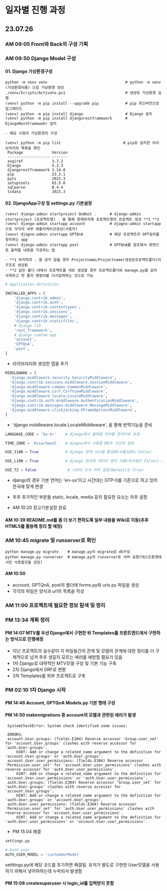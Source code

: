 # 일자별 진행 과정
## 23.07.26
 ### AM 09:05 Front와 Back의 구성 기획
 
 ### AM 09:50 Django Model 구성
  #### 01. Django 가상환경구성
   ```shell
   python -m venv venv                                   # python -m venv (가상환경이름) 으로 가상환경 생성
   ./venv/Scripts/Activate.ps1                           # 생성된 가상환경 실행
   (venv) python -m pip install --upgrade pip            # pip 최신버전으로 업그레이드
   (venv) python -m pip install django                   # Django 설치
   (venv) python -m pip install djangorestframework      # DjangoRestFramewokr 설치
   ```
    - 해당 시점의 가상환경의 구성
 
   ```shell
   (venv) python -m pip list                            # pip로 설치한 라이브러리의 목록을 확인
    Package             Version
    ------------------- -------
    asgiref             3.7.2
    Django              4.2.3
    djangorestframework 3.14.0
    pip                 23.2.1
    pytz                2023.3
    setuptools          65.5.0
    sqlparse            0.4.4
    tzdata              2023.3
   ```
 
  #### 02. DjangoApp구성 및 settings.py 기본설정
   ```shell
   (venv) django-admin startproject QnAbot .      # django-admin startproject (프로젝트명) . 을 통해 현재위치에 프로젝트명의 프로젝트 생성 **1 **2
   (venv) django-admin startapp account           # djagno-admin startapp으로 각각의 내부 애플리케이션생성(사용자)
   (venv) djagno-admin startapp GPTQnA            # 해당 프로젝트의 GPT질의를 정리하는 app
   (venv) django-admin startapp post              # GPTQnA를 참조해서 화면으로 출력할 내용을 가공하는 앱
   ```
    - **1 마지막의 . 을 넣지 않을 경우 Projectname/Projectname(생성된프로젝트폴더)의 구조로 생성됨
    - **2 같은 폴더 내에서 프로젝트를 새로 생성할 경우 프로젝트폴더와 manage.py를 같이 삭제하고 첫 줄의 명령어를 다시입력하는 것으로 가능
 
   ```python
   # Application definition
 
   INSTALLED_APPS = [
       'django.contrib.admin',
       'django.contrib.auth',
       'django.contrib.contenttypes',
       'django.contrib.sessions',
       'django.contrib.messages',
       'django.contrib.staticfiles',
       # django lib
       'rest_framework',
       # django cumtom app
       'account',
       'GPTQnA',
       'post',
   ]
   ```
   - 라이브러리와 생성한 앱을 추가
 
   ```python
   MIDDLEWARE = [
     'django.middleware.security.SecurityMiddleware',
     'django.contrib.sessions.middleware.SessionMiddleware',
     'django.middleware.common.CommonMiddleware',
     'django.middleware.csrf.CsrfViewMiddleware',
     'django.middleware.locale.LocaleMiddleware',
     'django.contrib.auth.middleware.AuthenticationMiddleware',
     'django.contrib.messages.middleware.MessageMiddleware',
     'django.middleware.clickjacking.XFrameOptionsMiddleware',
   ]
   ```
   - 'django.middleware.locale.LocaleMiddleware', 을 통해 번역기능을 준비
 
   ```python
   LANGUAGE_CODE = 'ko-kr'    # django에서 출력할 언어를 한국어로 변경
  
   TIME_ZONE = 'Asia/Seoul'   # djagno에서 사용할 DB의 시간대 설정
  
   USE_I18N = True            # django 번역 시스템 활성화(비활성화는 False)
  
   USE_L10N = True            # django 현지화 데이터 형식 사용(비사용은 False나 없음)
  
   USE_TZ = False              # 시간대 인식 여부 설정(Default는 True)
   ```
   - django의 경우 기본 언어는 'en-us'이고 시간대는 GTP-0를 기준으로 하고 있어 한국에 맞게 변경
   
  - 추후 추가적인 부분들 static, locale, media 등의 필요한 요소는 차후 설정
  - AM 10:20 장고기본설정 완료
  #### AM 10:39 README.md를 좀 더 보기 편하도록 일부 내용을 Wiki로 이동(추후 HTML5를 활용해 정리 할 예정)
  
 ### AM 10:45 migrate 및 runserver로 확인
  ```shell
  python manage.py migrate    # manage.py의 migrate로 db구성
  python manage.py runserver  # manage.py의 runserver로 서버 실행(테스트환경에서만 사용할것을 권장)
  ```

  #### AM 10:50
   - account, GPTQnA, post의 폴더에 forms.py와 urls.py 파일을 생성
   - 각각의 파일은 양식과 url의 목록을 작성

 ### AM 11:00 프로젝트에 필요한 정보 탐색 및 정리
 ### PM 13:34 계획 정리
  #### PM 14:07 MTV를 우선 Django에서 구현한 뒤 Templates를 프론트엔드에서 구현하는 방식으로 진행예정
   - 지난 프로젝트의 실수같이 각 파일들간의 관계 및 모델의 관계에 대한 정리를 더 구체적으로 남겨 추후 생길지 모르는 에러를 예방할 필요가 있음
   - 1차 Django로 대략적인 MTV모델 구성 및 기본 기능 구축
   - 2차 Django에서 DRF로 변환
   - 3차 Templates를 외부 프로젝트로 구축

 ### PM 02:10 1차 Django 시작
  #### PM 14:46 Account, GPTQnA Models.py 기본 형태 구성
  #### PM 14:50 makemigrations 중 account의 모델과 관련된 에러가 발생
   ```shell
    SystemCheckError: System check identified some issues:

    ERRORS:
    account.User.groups: (fields.E304) Reverse accessor 'Group.user_set' for 'account.User.groups' clashes with reverse accessor for 'auth.User.groups'.
        HINT: Add or change a related_name argument to the definition for 'account.User.groups' or 'auth.User.groups'.
    account.User.user_permissions: (fields.E304) Reverse accessor 'Permission.user_set' for 'account.User.user_permissions' clashes with reverse accessor for 'auth.User.user_permissions'.
        HINT: Add or change a related_name argument to the definition for 'account.User.user_permissions' or 'auth.User.user_permissions'.
    auth.User.groups: (fields.E304) Reverse accessor 'Group.user_set' for 'auth.User.groups' clashes with reverse accessor for 'account.User.groups'.
        HINT: Add or change a related_name argument to the definition for 'auth.User.groups' or 'account.User.groups'.
    auth.User.user_permissions: (fields.E304) Reverse accessor 'Permission.user_set' for 'auth.User.user_permissions' clashes with reverse accessor for 'account.User.user_permissions'.
        HINT: Add or change a related_name argument to the definition for 'auth.User.user_permissions' or 'account.User.user_permissions'.
  ```
   - PM 15:04 해결
   ```python
   settings.py
   
   # Auth user
   AUTH_USER_MODEL = 'customUerModel'
   ```
   setttings.py에 해당 코드를 추가하면 해결됨. 유저가 별도로 구현한 User모델을 사용하기 위해서 넣어햐하는데 누락되서 발생함
  #### PM 15:08 createsuperuser 시 login_id를 입력받지 못함

